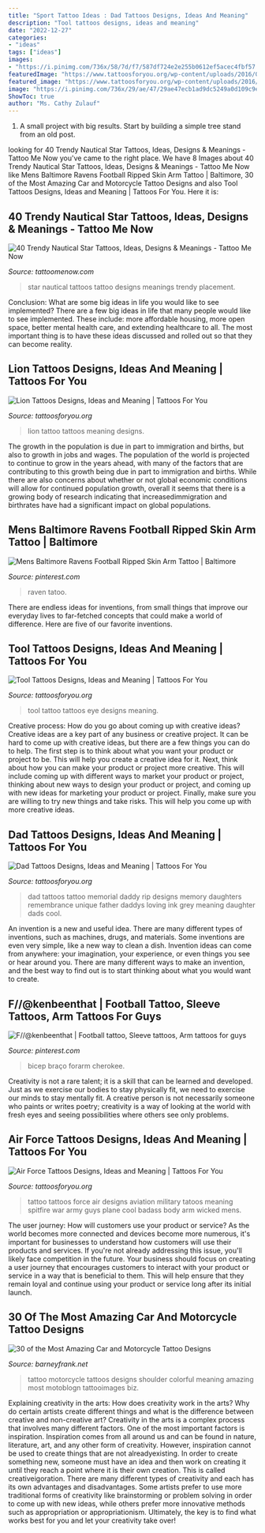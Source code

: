 ```yaml
---
title: "Sport Tattoo Ideas : Dad Tattoos Designs, Ideas And Meaning"
description: "Tool tattoos designs, ideas and meaning"
date: "2022-12-27"
categories:
- "ideas"
tags: ["ideas"]
images:
- "https://i.pinimg.com/736x/58/7d/f7/587df724e2e255b0612ef5acec4fbf57.jpg"
featuredImage: "https://www.tattoosforyou.org/wp-content/uploads/2016/05/Dad-Tattoos.jpg"
featured_image: "https://www.tattoosforyou.org/wp-content/uploads/2016/05/Dad-Tattoos.jpg"
image: "https://i.pinimg.com/736x/29/ae/47/29ae47ecb1ad9dc5249a0d109c9e28ca.jpg"
ShowToc: true
author: "Ms. Cathy Zulauf"
---
```



1. A small project with big results. Start by building a simple tree stand from an old post.

	

		
looking for 40 Trendy Nautical Star Tattoos, Ideas, Designs &amp; Meanings - Tattoo Me Now you've came to the right place. We have 8 Images about 40 Trendy Nautical Star Tattoos, Ideas, Designs &amp; Meanings - Tattoo Me Now like Mens Baltimore Ravens Football Ripped Skin Arm Tattoo | Baltimore, 30 of the Most Amazing Car and Motorcycle Tattoo Designs and also Tool Tattoos Designs, Ideas and Meaning | Tattoos For You. Here it is:
		
    
## 40 Trendy Nautical Star Tattoos, Ideas, Designs &amp; Meanings - Tattoo Me Now

<img loading=lazy src="https://www.tattoomenow.com/tattoo-designs/wp-content/uploads/2020/04/nautical-star-tattoos-05.jpg" onerror="this.onerror=null;this.src='https://tse4.mm.bing.net/th?id=OIP.BZi2wNwDxY_noLlbNtw55QAAAA&amp;pid=15.1';" alt="40 Trendy Nautical Star Tattoos, Ideas, Designs &amp; Meanings - Tattoo Me Now">

_Source: tattoomenow.com_

>star nautical tattoos tattoo designs meanings trendy placement. 

	

Conclusion: What are some big ideas in life you would like to see implemented?
There are a few big ideas in life that many people would like to see implemented. These include: more affordable housing, more open space, better mental health care, and extending healthcare to all. The most important thing is to have these ideas discussed and rolled out so that they can become reality.

    
## Lion Tattoos Designs, Ideas And Meaning | Tattoos For You

<img loading=lazy src="http://www.tattoosforyou.org/wp-content/uploads/2013/09/Lion-Tattoo-Meaning.jpg" onerror="this.onerror=null;this.src='https://tse1.mm.bing.net/th?id=OIP.VsrQJIxbEsSEDZvDhcIgVgHaKj&amp;pid=15.1';" alt="Lion Tattoos Designs, Ideas and Meaning | Tattoos For You">

_Source: tattoosforyou.org_

>lion tattoo tattoos meaning designs. 

	

The growth in the population is due in part to immigration and births, but also to growth in jobs and wages.
The population of the world is projected to continue to grow in the years ahead, with many of the factors that are contributing to this growth being due in part to immigration and births. While there are also concerns about whether or not global economic conditions will allow for continued population growth, overall it seems that there is a growing body of research indicating that increasedimmigration and birthrates have had a significant impact on global populations.

    
## Mens Baltimore Ravens Football Ripped Skin Arm Tattoo | Baltimore

<img loading=lazy src="https://i.pinimg.com/736x/58/7d/f7/587df724e2e255b0612ef5acec4fbf57.jpg" onerror="this.onerror=null;this.src='https://tse4.mm.bing.net/th?id=OIP.LaajkYu-jgyAbzRpdJw6rAHaHa&amp;pid=15.1';" alt="Mens Baltimore Ravens Football Ripped Skin Arm Tattoo | Baltimore">

_Source: pinterest.com_

>raven tatoo. 

	

There are endless ideas for inventions, from small things that improve our everyday lives to far-fetched concepts that could make a world of difference. Here are five of our favorite inventions.

    
## Tool Tattoos Designs, Ideas And Meaning | Tattoos For You

<img loading=lazy src="https://www.tattoosforyou.org/wp-content/uploads/2016/03/Tool-Eye-Tattoo.jpg" onerror="this.onerror=null;this.src='https://tse4.mm.bing.net/th?id=OIP.3sOe8b1Y82_u9sHhOVFdIgHaFj&amp;pid=15.1';" alt="Tool Tattoos Designs, Ideas and Meaning | Tattoos For You">

_Source: tattoosforyou.org_

>tool tattoo tattoos eye designs meaning. 

	

Creative process: How do you go about coming up with creative ideas?
Creative ideas are a key part of any business or creative project. It can be hard to come up with creative ideas, but there are a few things you can do to help. The first step is to think about what you want your product or project to be. This will help you create a creative idea for it. Next, think about how you can make your product or project more creative. This will include coming up with different ways to market your product or project, thinking about new ways to design your product or project, and coming up with new ideas for marketing your product or project. Finally, make sure you are willing to try new things and take risks. This will help you come up with more creative ideas.

    
## Dad Tattoos Designs, Ideas And Meaning | Tattoos For You

<img loading=lazy src="https://www.tattoosforyou.org/wp-content/uploads/2016/05/Dad-Tattoos.jpg" onerror="this.onerror=null;this.src='https://tse4.mm.bing.net/th?id=OIP.DItFv_JVx8pPhPPdrHygbQHaJF&amp;pid=15.1';" alt="Dad Tattoos Designs, Ideas and Meaning | Tattoos For You">

_Source: tattoosforyou.org_

>dad tattoos tattoo memorial daddy rip designs memory daughters remembrance unique father daddys loving ink grey meaning daughter dads cool. 

	

An invention is a new and useful idea. There are many different types of inventions, such as machines, drugs, and materials. Some inventions are even very simple, like a new way to clean a dish. Invention ideas can come from anywhere: your imagination, your experience, or even things you see or hear around you. There are many different ways to make an invention, and the best way to find out is to start thinking about what you would want to create.

    
## F//@kenbeenthat | Football Tattoo, Sleeve Tattoos, Arm Tattoos For Guys

<img loading=lazy src="https://i.pinimg.com/736x/29/ae/47/29ae47ecb1ad9dc5249a0d109c9e28ca.jpg" onerror="this.onerror=null;this.src='https://tse1.mm.bing.net/th?id=OIP.FDB5Dyw-CKLtGHsk5VcZogHaLH&amp;pid=15.1';" alt="F//@kenbeenthat | Football tattoo, Sleeve tattoos, Arm tattoos for guys">

_Source: pinterest.com_

>bicep braço forarm cherokee. 

	

Creativity is not a rare talent; it is a skill that can be learned and developed. Just as we exercise our bodies to stay physically fit, we need to exercise our minds to stay mentally fit. A creative person is not necessarily someone who paints or writes poetry; creativity is a way of looking at the world with fresh eyes and seeing possibilities where others see only problems.

    
## Air Force Tattoos Designs, Ideas And Meaning | Tattoos For You

<img loading=lazy src="http://www.tattoosforyou.org/wp-content/uploads/2016/03/Air-Force-Tattoo-Ideas-for-Men.jpg" onerror="this.onerror=null;this.src='https://tse3.mm.bing.net/th?id=OIP.hGUvywShNvhfe7rVxDKDjAHaLH&amp;pid=15.1';" alt="Air Force Tattoos Designs, Ideas and Meaning | Tattoos For You">

_Source: tattoosforyou.org_

>tattoo tattoos force air designs aviation military tatoos meaning spitfire war army guys plane cool badass body arm wicked mens. 

	

The user journey: How will customers use your product or service?
As the world becomes more connected and devices become more numerous, it's important for businesses to understand how customers will use their products and services. If you're not already addressing this issue, you'll likely face competition in the future.
Your business should focus on creating a user journey that encourages customers to interact with your product or service in a way that is beneficial to them. This will help ensure that they remain loyal and continue using your product or service long after its initial launch.

    
## 30 Of The Most Amazing Car And Motorcycle Tattoo Designs

<img loading=lazy src="http://www.barneyfrank.net/wp-content/uploads/2014/01/motorcycle_pin_up_girl_tattoo__by_xorn01-d5cju0r.jpg" onerror="this.onerror=null;this.src='https://tse3.mm.bing.net/th?id=OIP.8spgtxhR-S8SquZpyiiyEwHaL7&amp;pid=15.1';" alt="30 of the Most Amazing Car and Motorcycle Tattoo Designs">

_Source: barneyfrank.net_

>tattoo motorcycle tattoos designs shoulder colorful meaning amazing most motoblogn tattooimages biz. 

	

Explaining creativity in the arts: How does creativity work in the arts? Why do certain artists create different things and what is the difference between creative and non-creative art?
Creativity in the arts is a complex process that involves many different factors. One of the most important factors is inspiration. Inspiration comes from all around us and can be found in nature, literature, art, and any other form of creativity. However, inspiration cannot be used to create things that are not alreadyexisting. In order to create something new, someone must have an idea and then work on creating it until they reach a point where it is their own creation. This is called creativeigoration. There are many different types of creativity and each has its own advantages and disadvantages. Some artists prefer to use more traditional forms of creativity like brainstorming or problem solving in order to come up with new ideas, while others prefer more innovative methods such as appropriation or appropriationism. Ultimately, the key is to find what works best for you and let your creativity take over!

